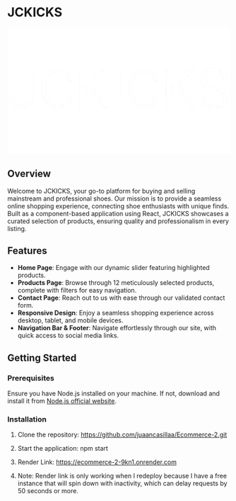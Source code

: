 # JCKICKS 

![Logo](JCKICKS.png)

## Overview

Welcome to JCKICKS, your go-to platform for buying and selling mainstream and professional shoes. Our mission is to provide a seamless online shopping experience, connecting shoe enthusiasts with unique finds. Built as a component-based application using React, JCKICKS showcases a curated selection of products, ensuring quality and professionalism in every listing.

## Features

- **Home Page**: Engage with our dynamic slider featuring highlighted products.
- **Products Page**: Browse through 12 meticulously selected products, complete with filters for easy navigation.
- **Contact Page**: Reach out to us with ease through our validated contact form.
- **Responsive Design**: Enjoy a seamless shopping experience across desktop, tablet, and mobile devices.
- **Navigation Bar & Footer**: Navigate effortlessly through our site, with quick access to social media links.

## Getting Started

### Prerequisites

Ensure you have Node.js installed on your machine. If not, download and install it from [Node.js official website](https://nodejs.org/).

### Installation

1. Clone the repository:
https://github.com/juaancasillaa/Ecommerce-2.git

2. Start the application:
npm start

3. Render Link:
https://ecommerce-2-9kn1.onrender.com 

4. Note: Render link is only working when I redeploy because I have a free instance that will spin down with inactivity, which can delay requests by 50 seconds or more.
